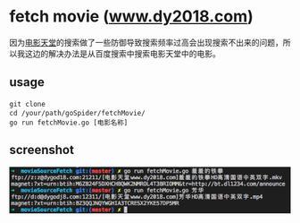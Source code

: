 # fetch movie (www.dy2018.com)

因为[电影天堂](www.dy2018.com)的搜索做了一些防御导致搜索频率过高会出现搜索不出来的问题，所以我这边的解决办法是从百度搜索中搜索电影天堂中的电影。

## usage

```
git clone
cd /your/path/goSpider/fetchMovie/
go run fetchMovie.go [电影名称]
```

## screenshot

![screenshot](https://github.com/zmisgod/goSpider/blob/master/demo/fetchmovie.png)